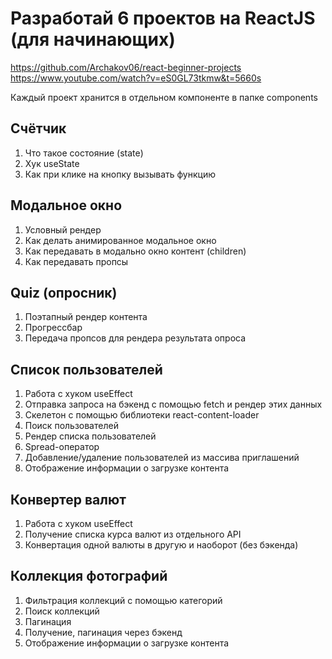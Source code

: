 # Разработай 6 проектов на ReactJS (для начинающих)

https://github.com/Archakov06/react-beginner-projects
https://www.youtube.com/watch?v=eS0GL73tkmw&t=5660s

Каждый проект хранится в отдельном компоненте в папке components

## Счётчик

1. Что такое состояние (state)
2. Хук useState
3. Как при клике на кнопку вызывать функцию

## Модальное окно

1. Условный рендер
2. Как делать анимированное модальное окно
3. Как передавать в модально окно контент (children)
4. Как передавать пропсы

## Quiz (опросник)

1. Поэтапный рендер контента
2. Прогрессбар
3. Передача пропсов для рендера результата опроса

## Список пользователей

1. Работа с хуком useEffect
2. Отправка запроса на бэкенд с помощью fetch и рендер этих данных
3. Скелетон с помощью библиотеки react-content-loader
4. Поиск пользователей
5. Рендер списка пользователей
6. Spread-оператор
7. Добавление/удаление пользователей из массива приглашений
8. Отображение информации о загрузке контента

## Конвертер валют

1. Работа с хуком useEffect
2. Получение списка курса валют из отдельного API
3. Конвертация одной валюты в другую и наоборот (без бэкенда)

## Коллекция фотографий

1. Фильтрация коллекций с помощью категорий
2. Поиск коллекций
3. Пагинация
4. Получение, пагинация через бэкенд
5. Отображение информации о загрузке контента
